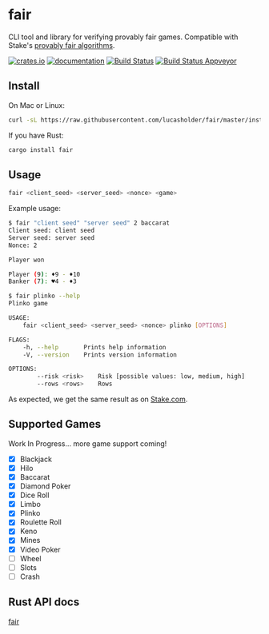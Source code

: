 # fair

CLI tool and library for verifying provably fair games. Compatible with Stake's [provably fair algorithms](https://stake.com/provably-fair/overview).

[![crates.io](https://meritbadge.herokuapp.com/fair)](https://crates.io/crates/fair)
[![documentation](https://docs.rs/fair/badge.svg)](https://docs.rs/fair)
[![Build Status](https://travis-ci.org/lucasholder/fair.svg?branch=master)](https://travis-ci.org/lucasholder/fair)
[![Build Status Appveyor](https://ci.appveyor.com/api/projects/status/github/lucasholder/fair)](https://ci.appveyor.com/project/lucasholder/fair)

## Install

On Mac or Linux:

```bash
curl -sL https://raw.githubusercontent.com/lucasholder/fair/master/install.sh | sh
```

If you have Rust:

```bash
cargo install fair
```

## Usage

```bash
fair <client_seed> <server_seed> <nonce> <game>
```

Example usage:

```bash
$ fair "client seed" "server seed" 2 baccarat
Client seed: client seed
Server seed: server seed
Nonce: 2

Player won

Player (9): ♦9 - ♦10
Banker (7): ♥4 - ♦3

$ fair plinko --help
Plinko game

USAGE:
    fair <client_seed> <server_seed> <nonce> plinko [OPTIONS]

FLAGS:
    -h, --help       Prints help information
    -V, --version    Prints version information

OPTIONS:
        --risk <risk>    Risk [possible values: low, medium, high]
        --rows <rows>    Rows
```

As expected, we get the same result as on
[Stake.com](https://stake.com/casino/games/baccarat?clientSeed=client%20seed&game=baccarat&modal=verify&nonce=2&serverSeed=server%20seed).

## Supported Games

Work In Progress... more game support coming!

- [x] Blackjack
- [x] Hilo
- [x] Baccarat
- [x] Diamond Poker
- [x] Dice Roll
- [x] Limbo
- [x] Plinko
- [x] Roulette Roll
- [x] Keno
- [x] Mines
- [x] Video Poker
- [ ] Wheel
- [ ] Slots
- [ ] Crash

## Rust API docs

[fair](https://docs.rs/fair/)

